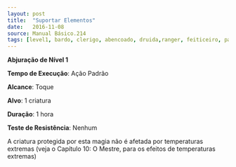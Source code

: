 ```yaml
---
layout: post
title:  "Suportar Elementos"
date:   2016-11-08
source: Manual Básico.214
tags: [level1, bardo, clerigo, abencoado, druida,ranger, feiticeiro, paladino, mago, abjuracao, padrao, toque, alvo, hora, nenhum]
---
```


**Abjuração de Nível 1**

**Tempo de Execução**: Ação Padrão

**Alcance**: Toque

**Alvo**: 1 criatura

**Duração**: 1 hora

**Teste de Resistência**: Nenhum

A criatura protegida por esta magia não é afetada por temperaturas extremas (veja o Capítulo 10: O Mestre, para os efeitos de temperaturas extremas)
